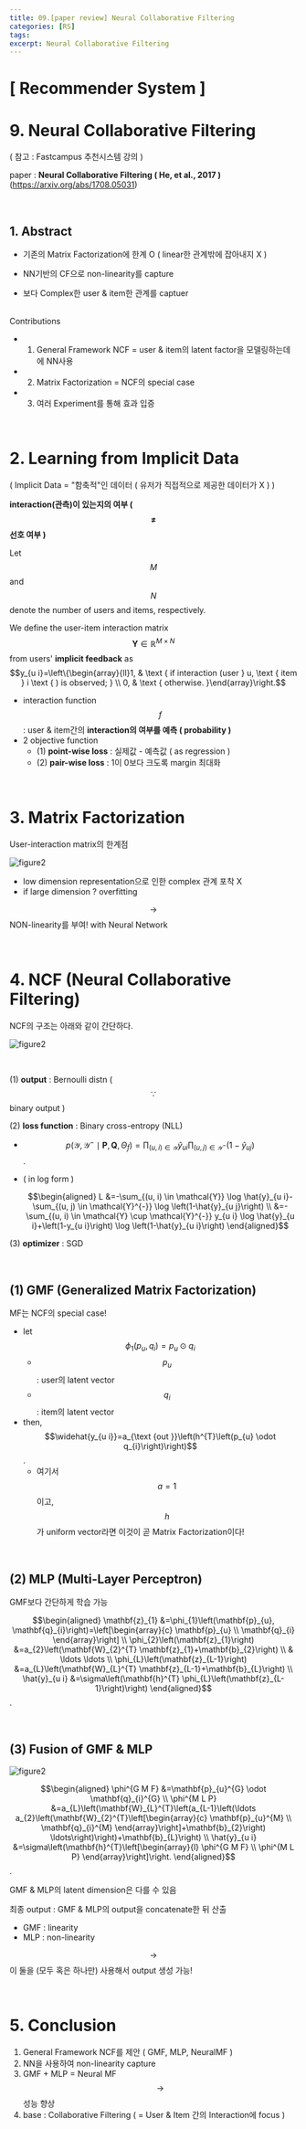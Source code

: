 ```yaml
---
title: 09.[paper review] Neural Collaborative Filtering
categories: [RS]
tags: 
excerpt: Neural Collaborative Filtering
---
```


<script src="https://cdn.mathjax.org/mathjax/latest/MathJax.js?config=TeX-AMS-MML_HTMLorMML" type="text/javascript"></script>

# [ Recommender System ]

# 9. Neural Collaborative Filtering

( 참고 : Fastcampus 추천시스템 강의 )

paper : **Neural Collaborative Filtering ( He, et al., 2017 )** (https://arxiv.org/abs/1708.05031)

<br>

## 1. Abstract

- 기존의 Matrix Factorization에 한계 O ( linear한 관계밖에 잡아내지 X )

- NN기반의 CF으로 non-linearity를 capture

- 보다 Complex한 user & item한 관계를 captuer

<br>Contributions

- 1) General Framework NCF = user & item의 latent factor을 모델링하는데에 NN사용
- 2) Matrix Factorization =  NCF의 special case
- 3) 여러 Experiment를 통해 효과 입증

<br>

# 2. Learning from Implicit Data

( Implicit Data  = "함축적"인 데이터 ( 유저가 직접적으로 제공한 데이터가 X ) )

**interaction(관측)이 있는지의 여부 ( $$\neq$$ 선호 여부 )**

Let $$M$$ and $$N$$ denote the number of users and items, respectively. 

We define the user-item interaction matrix $$\mathbf{Y} \in \mathbb{R}^{M \times N}$$ from users' **implicit feedback** as $$y_{u i}=\left\{\begin{array}{ll}1, & \text { if interaction (user } u, \text { item } i \text { ) is observed; } \\ 0, & \text { otherwise. }\end{array}\right.$$

- interaction function $$f$$ : user & item간의 **interaction의 여부를 예측 ( probability )**
- 2 objective function
  - (1) **point-wise loss** : 실제값 - 예측값 ( as regression )
  - (2) **pair-wise loss** : 1이 0보다 크도록 margin 최대화

<br>

# 3. Matrix Factorization

User-interaction matrix의 한계점

![figure2](/assets/img/recsys/9-1.png)

- low dimension representation으로 인한 complex 관계 포착 X
- if large dimension ? overfitting

$$\rightarrow$$ NON-linearity를 부여! with Neural Network

<br>

# 4. NCF (Neural Collaborative Filtering)

NCF의 구조는 아래와 같이 간단하다.

![figure2](/assets/img/recsys/9-2.png)

<br>

(1) **output** : Bernoulli distn ( $$\because$$ binary output )

(2) **loss function** : Binary cross-entropy  (NLL)

- $$p\left(\mathcal{Y}, \mathcal{Y}^{-} \mid \mathbf{P}, \mathbf{Q}, \Theta_{f}\right)=\prod_{(u, i) \in \mathcal{Y}} \hat{y}_{u i} \prod_{(u, j) \in \mathcal{Y}^{-}}\left(1-\hat{y}_{u j}\right)$$.

- ( in log form )

  $$\begin{aligned}
  L &=-\sum_{(u, i) \in \mathcal{Y}} \log \hat{y}_{u i}-\sum_{(u, j) \in \mathcal{Y}^{-}} \log \left(1-\hat{y}_{u j}\right) \\
  &=-\sum_{(u, i) \in \mathcal{Y} \cup \mathcal{Y}^{-}} y_{u i} \log \hat{y}_{u i}+\left(1-y_{u i}\right) \log \left(1-\hat{y}_{u i}\right)
  \end{aligned}$$

(3) **optimizer** : SGD

<br>

## (1) GMF (Generalized Matrix Factorization)

MF는 NCF의 special case!

- let $$\phi_{1}\left(p_{u}, q_{i}\right)=p_{u} \odot q_{i}$$
  - $$p_u$$ : user의 latent vector
  - $$q_i$$ : item의 latent vector
- then, $$\widehat{y_{u i}}=a_{\text {out }}\left(h^{T}\left(p_{u} \odot q_{i}\right)\right)$$.
  - 여기서 $$a=1$$이고, $$h$$가 uniform vector라면 이것이 곧 Matrix Factorization이다!

<br>

## (2) MLP (Multi-Layer Perceptron)

GMF보다 간단하게 학습 가능

$$\begin{aligned}
\mathbf{z}_{1} &=\phi_{1}\left(\mathbf{p}_{u}, \mathbf{q}_{i}\right)=\left[\begin{array}{c}
\mathbf{p}_{u} \\
\mathbf{q}_{i}
\end{array}\right] \\
\phi_{2}\left(\mathbf{z}_{1}\right) &=a_{2}\left(\mathbf{W}_{2}^{T} \mathbf{z}_{1}+\mathbf{b}_{2}\right) \\
& \ldots \ldots \\
\phi_{L}\left(\mathbf{z}_{L-1}\right) &=a_{L}\left(\mathbf{W}_{L}^{T} \mathbf{z}_{L-1}+\mathbf{b}_{L}\right) \\
\hat{y}_{u i} &=\sigma\left(\mathbf{h}^{T} \phi_{L}\left(\mathbf{z}_{L-1}\right)\right)
\end{aligned}$$.

<br>

## (3) Fusion of GMF  & MLP

![figure2](/assets/img/recsys/9-3.png)


$$\begin{aligned}
\phi^{G M F} &=\mathbf{p}_{u}^{G} \odot \mathbf{q}_{i}^{G} \\
\phi^{M L P} &=a_{L}\left(\mathbf{W}_{L}^{T}\left(a_{L-1}\left(\ldots a_{2}\left(\mathbf{W}_{2}^{T}\left[\begin{array}{c}
\mathbf{p}_{u}^{M} \\
\mathbf{q}_{i}^{M}
\end{array}\right]+\mathbf{b}_{2}\right) \ldots\right)\right)+\mathbf{b}_{L}\right) \\
\hat{y}_{u i} &=\sigma\left(\mathbf{h}^{T}\left[\begin{array}{l}
\phi^{G M F} \\
\phi^{M L P}
\end{array}\right]\right.
\end{aligned}$$.

GMF & MLP의 latent dimension은 다를 수 있음

최종 output : GMF & MLP의 output을 concatenate한 뒤 산출

- GMF : linearity
- MLP : non-linearity

$$\rightarrow$$ 이 둘을 (모두 혹은 하나만) 사용해서 output 생성 가능!

<br>

# 5. Conclusion

1. General Framework NCF를 제안 ( GMF, MLP, NeuralMF )
2. NN을 사용하여 non-linearity capture
3. GMF + MLP = Neural MF $$\rightarrow$$ 성능 향상
4. base : Collaborative Filtering ( = User & Item 간의 Interaction에 focus )

